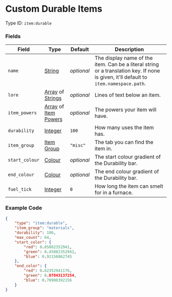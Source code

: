 # Custom Durable Items

Type ID: `item:durable`

### Fields

   Field   | Type | Default | Description
-----------|------|---------|-------------
`name` | [String](../../data_types/string) | *optional* | The display name of the item. Can be a literal string or a translation key. If none is given, it'll default to `item.namespace.path`.
`lore` | [Array](../data_types/array.md) of [Strings](../data_types/string.md) | *optional* | Lines of text below an item.
`item_powers` | [Array](../data_types/array.md) of [Item Powers](../data_types/item_power.md) | *optional* | The powers your item will have.
`durability` | [Integer](../data_types/integer.md) | `100` | How many uses the item has.
`item_group`| [Item Group](../data_types/item_groups.md) | `"misc"` | The tab you can find the item in.
`start_colour` | [Colour](../data_types/colour.md) | *optional* | The start colour gradient of the Durability bar.
`end_colour` | [Colour](../data_types/colour.md) | *optional* | The end colour gradient of the Durability bar.
`fuel_tick` | [Integer](../data_types/integer.md) | `0` | How long the item can smelt for in a furnace.

### Example Code

```json
{
	"type": "item:durable",
	"item_group": "materials",
	"durability": 100,
	"max_count": 64,
	"start_color": {
		"red": 0.85882352941,
		"green": 0.45882352941,
		"blue": 0.92156862745
	},
	"end_color": {
		"red": 0.62352941176,
		"green": 0.07843137254,
		"blue": 0.70980392156
	}
}
```
